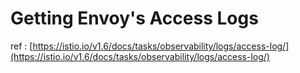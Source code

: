 # Getting Envoy's Access Logs

ref : [https://istio.io/v1.6/docs/tasks/observability/logs/access-log/](https://istio.io/v1.6/docs/tasks/observability/logs/access-log/)



